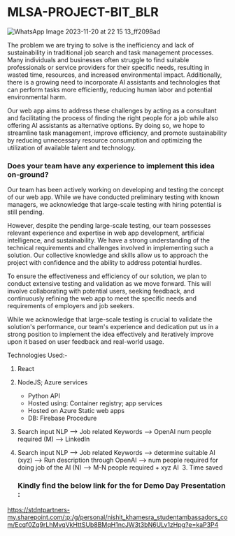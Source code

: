 # MLSA-PROJECT-BIT_BLR

![WhatsApp Image 2023-11-20 at 22 15 13_ff2098ad](https://github.com/NishitKhamesra/BITBLR_MLSA_Projects/assets/91678454/7f78c50c-6397-4e03-b0cc-1575466c209a)


The problem we are trying to solve is the inefficiency and lack of sustainability in traditional job search and task management processes. Many individuals and businesses often struggle to find suitable professionals or service providers for their specific needs, resulting in wasted time, resources, and increased environmental impact. Additionally, there is a growing need to incorporate AI assistants and technologies that can perform tasks more efficiently, reducing human labor and potential environmental harm.

Our web app aims to address these challenges by acting as a consultant and facilitating the process of finding the right people for a job while also offering AI assistants as alternative options. By doing so, we hope to streamline task management, improve efficiency, and promote sustainability by reducing unnecessary resource consumption and optimizing the utilization of available talent and technology.

### Does your team have any experience to implement this idea on-ground?

Our team has been actively working on developing and testing the concept of our web app. While we have conducted preliminary testing with known managers, we acknowledge that large-scale testing with hiring potential is still pending.

However, despite the pending large-scale testing, our team possesses relevant experience and expertise in web app development, artificial intelligence, and sustainability. We have a strong understanding of the technical requirements and challenges involved in implementing such a solution. Our collective knowledge and skills allow us to approach the project with confidence and the ability to address potential hurdles.

To ensure the effectiveness and efficiency of our solution, we plan to conduct extensive testing and validation as we move forward. This will involve collaborating with potential users, seeking feedback, and continuously refining the web app to meet the specific needs and requirements of employers and job seekers.

While we acknowledge that large-scale testing is crucial to validate the solution's performance, our team's experience and dedication put us in a strong position to implement the idea effectively and iteratively improve upon it based on user feedback and real-world usage.

Technologies Used:-
1. React
2. NodeJS; Azure services
    - Python API
    - Hosted using: Container registry; app services
    - Hosted on Azure Static web apps
    - DB: Firebase
Procedure 
1. Search input NLP —> Job related Keywords —> OpenAI num people required (M) —> LinkedIn 
2. Search input NLP —> Job related Keywords —> determine suitable AI (xyz) —> Run description through OpenAI —> num people required for doing job of the AI (N) —> M-N people required + xyz AI 
3. Time saved


   ### Kindly find the below link for the for Demo Day Presentation :
https://stdntpartners-my.sharepoint.com/:p:/g/personal/nishit_khamesra_studentambassadors_com/Ecqf0Zq9rLhMvqVkHttSUb8BMqH1ncJW3t3bN6ULv1zHpg?e=kaP3P4

